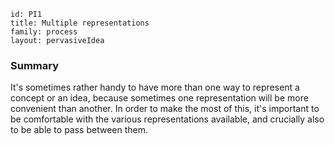 ````
id: PI1
title: Multiple representations
family: process
layout: pervasiveIdea
````

### Summary

It's sometimes rather handy to have more than one way to represent a concept or an idea, because sometimes one representation will be more convenient than another.  In order to make the most of this, it's important to be comfortable with the various representations available, and crucially also to be able to pass between them.
